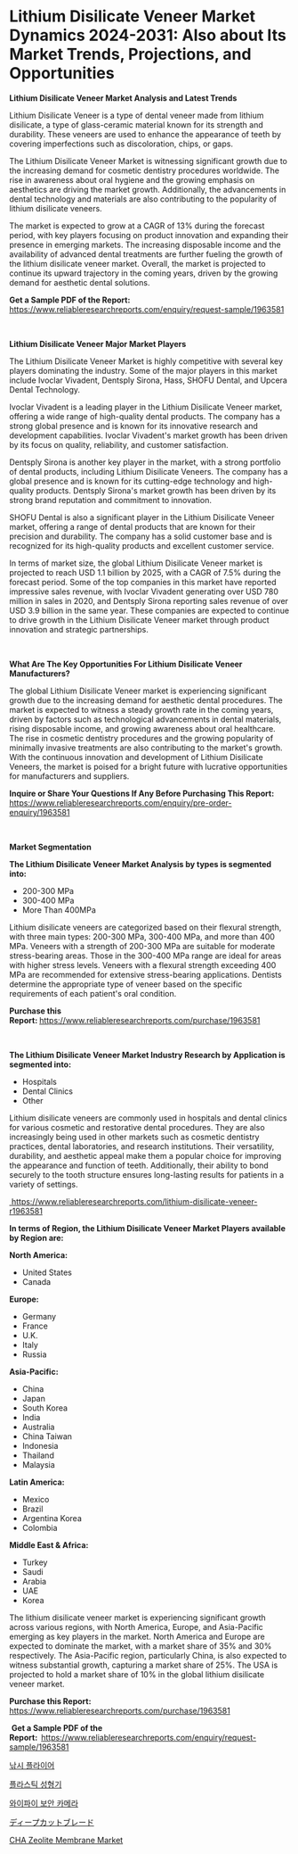 <p><h1>Lithium Disilicate Veneer Market Dynamics 2024-2031: Also about Its Market Trends, Projections, and Opportunities</h1></p><p><strong>Lithium Disilicate Veneer Market Analysis and Latest Trends</strong></p>
<p><p>Lithium Disilicate Veneer is a type of dental veneer made from lithium disilicate, a type of glass-ceramic material known for its strength and durability. These veneers are used to enhance the appearance of teeth by covering imperfections such as discoloration, chips, or gaps.</p><p>The Lithium Disilicate Veneer Market is witnessing significant growth due to the increasing demand for cosmetic dentistry procedures worldwide. The rise in awareness about oral hygiene and the growing emphasis on aesthetics are driving the market growth. Additionally, the advancements in dental technology and materials are also contributing to the popularity of lithium disilicate veneers.</p><p>The market is expected to grow at a CAGR of 13% during the forecast period, with key players focusing on product innovation and expanding their presence in emerging markets. The increasing disposable income and the availability of advanced dental treatments are further fueling the growth of the lithium disilicate veneer market. Overall, the market is projected to continue its upward trajectory in the coming years, driven by the growing demand for aesthetic dental solutions.</p></p>
<p><strong>Get a Sample PDF of the Report:&nbsp;</strong> <a href="https://www.reliableresearchreports.com/enquiry/request-sample/1963581">https://www.reliableresearchreports.com/enquiry/request-sample/1963581</a></p>
<p>&nbsp;</p>
<p><strong>Lithium Disilicate Veneer Major Market Players</strong></p>
<p><p>The Lithium Disilicate Veneer Market is highly competitive with several key players dominating the industry. Some of the major players in this market include Ivoclar Vivadent, Dentsply Sirona, Hass, SHOFU Dental, and Upcera Dental Technology.</p><p>Ivoclar Vivadent is a leading player in the Lithium Disilicate Veneer market, offering a wide range of high-quality dental products. The company has a strong global presence and is known for its innovative research and development capabilities. Ivoclar Vivadent's market growth has been driven by its focus on quality, reliability, and customer satisfaction.</p><p>Dentsply Sirona is another key player in the market, with a strong portfolio of dental products, including Lithium Disilicate Veneers. The company has a global presence and is known for its cutting-edge technology and high-quality products. Dentsply Sirona's market growth has been driven by its strong brand reputation and commitment to innovation.</p><p>SHOFU Dental is also a significant player in the Lithium Disilicate Veneer market, offering a range of dental products that are known for their precision and durability. The company has a solid customer base and is recognized for its high-quality products and excellent customer service.</p><p>In terms of market size, the global Lithium Disilicate Veneer market is projected to reach USD 1.1 billion by 2025, with a CAGR of 7.5% during the forecast period. Some of the top companies in this market have reported impressive sales revenue, with Ivoclar Vivadent generating over USD 780 million in sales in 2020, and Dentsply Sirona reporting sales revenue of over USD 3.9 billion in the same year. These companies are expected to continue to drive growth in the Lithium Disilicate Veneer market through product innovation and strategic partnerships.</p></p>
<p>&nbsp;</p>
<p><strong>What Are The Key Opportunities For Lithium Disilicate Veneer Manufacturers?</strong></p>
<p><p>The global Lithium Disilicate Veneer market is experiencing significant growth due to the increasing demand for aesthetic dental procedures. The market is expected to witness a steady growth rate in the coming years, driven by factors such as technological advancements in dental materials, rising disposable income, and growing awareness about oral healthcare. The rise in cosmetic dentistry procedures and the growing popularity of minimally invasive treatments are also contributing to the market's growth. With the continuous innovation and development of Lithium Disilicate Veneers, the market is poised for a bright future with lucrative opportunities for manufacturers and suppliers.</p></p>
<p><strong>Inquire or Share Your Questions If Any Before Purchasing This Report:</strong> <a href="https://www.reliableresearchreports.com/enquiry/pre-order-enquiry/1963581">https://www.reliableresearchreports.com/enquiry/pre-order-enquiry/1963581</a></p>
<p>&nbsp;</p>
<p><strong>Market Segmentation</strong></p>
<p><strong>The Lithium Disilicate Veneer Market Analysis by types is segmented into:</strong></p>
<p><ul><li>200-300 MPa</li><li>300-400 MPa</li><li>More Than 400MPa</li></ul></p>
<p><p>Lithium disilicate veneers are categorized based on their flexural strength, with three main types: 200-300 MPa, 300-400 MPa, and more than 400 MPa. Veneers with a strength of 200-300 MPa are suitable for moderate stress-bearing areas. Those in the 300-400 MPa range are ideal for areas with higher stress levels. Veneers with a flexural strength exceeding 400 MPa are recommended for extensive stress-bearing applications. Dentists determine the appropriate type of veneer based on the specific requirements of each patient's oral condition.</p></p>
<p><strong>Purchase this Report:&nbsp;</strong><a href="https://www.reliableresearchreports.com/purchase/1963581">https://www.reliableresearchreports.com/purchase/1963581</a></p>
<p>&nbsp;</p>
<p><strong>The Lithium Disilicate Veneer Market Industry Research by Application is segmented into:</strong></p>
<p><ul><li>Hospitals</li><li>Dental Clinics</li><li>Other</li></ul></p>
<p><p>Lithium disilicate veneers are commonly used in hospitals and dental clinics for various cosmetic and restorative dental procedures. They are also increasingly being used in other markets such as cosmetic dentistry practices, dental laboratories, and research institutions. Their versatility, durability, and aesthetic appeal make them a popular choice for improving the appearance and function of teeth. Additionally, their ability to bond securely to the tooth structure ensures long-lasting results for patients in a variety of settings.</p></p>
<p><a href="https://www.reliableresearchreports.com/lithium-disilicate-veneer-r1963581">&nbsp;https://www.reliableresearchreports.com/lithium-disilicate-veneer-r1963581</a></p>
<p><strong>In terms of Region, the Lithium Disilicate Veneer Market Players available by Region are:</strong></p>
<p>
    <p> <strong> North America: </strong>
        <ul>
            <li>United States</li>
            <li>Canada</li>
        </ul>
        </p> 
    <p> <strong> Europe: </strong>
        <ul>
            <li>Germany</li>
            <li>France</li>
            <li>U.K.</li>
            <li>Italy</li>
            <li>Russia</li>
        </ul>
        </p> 
    <p> <strong> Asia-Pacific: </strong>
        <ul>
            <li>China</li>
            <li>Japan</li>
            <li>South Korea</li>
            <li>India</li>
            <li>Australia</li>
            <li>China Taiwan</li>
            <li>Indonesia</li>
            <li>Thailand</li>
            <li>Malaysia</li>
        </ul>
        </p> 
    <p> <strong> Latin America: </strong>
        <ul>
            <li>Mexico</li>
            <li>Brazil</li>
            <li>Argentina Korea</li>
            <li>Colombia</li>
        </ul>
        </p> 
    <p> <strong> Middle East & Africa: </strong>
        <ul>
            <li>Turkey</li>
            <li>Saudi</li>
            <li>Arabia</li>
            <li>UAE</li>
            <li>Korea</li>
        </ul>
    </p>
    </p>
<p><p>The lithium disilicate veneer market is experiencing significant growth across various regions, with North America, Europe, and Asia-Pacific emerging as key players in the market. North America and Europe are expected to dominate the market, with a market share of 35% and 30% respectively. The Asia-Pacific region, particularly China, is also expected to witness substantial growth, capturing a market share of 25%. The USA is projected to hold a market share of 10% in the global lithium disilicate veneer market.</p></p>
<p><strong>Purchase this Report: </strong><a href="https://www.reliableresearchreports.com/purchase/1963581">https://www.reliableresearchreports.com/purchase/1963581</a></p>
<p>&nbsp;<strong>Get a Sample PDF of the Report:&nbsp;&nbsp;</strong><a href="https://www.reliableresearchreports.com/enquiry/request-sample/1963581">https://www.reliableresearchreports.com/enquiry/request-sample/1963581</a></p>
<p><strong></strong></p>
<p><p><a href="https://github.com/RonSpencer61/Market-Research-Report-List-1/blob/main/705900144359.md">낚시 플라이어</a></p><p><a href="https://medium.com/@jackieshlerin9805/%ED%94%8C%EB%9D%BC%EC%8A%A4%ED%8B%B1-%EC%84%B1%ED%98%95%EA%B8%B0-%EC%8B%9C%EC%9E%A5-%EC%A7%80%ED%91%9C-%ED%95%B4%EC%84%9D-%EC%8B%9C%EC%9E%A5-%EC%A0%90%EC%9C%A0%EC%9C%A8-%ED%8A%B8%EB%A0%8C%EB%93%9C-%EB%B0%8F-%EC%84%B1%EC%9E%A5-%ED%8C%A8%ED%84%B4-6e20f1bf58ee">플라스틱 성형기</a></p><p><a href="https://github.com/valroy852/Market-Research-Report-List-1/blob/main/695330544358.md">와이파이 보안 카메라</a></p><p><a href="https://medium.com/@annchovey1988/%E6%B7%B1%E9%83%A8%E5%88%87%E5%89%8A%E5%88%83%E5%B8%82%E5%A0%B4%E3%83%AC%E3%83%9D%E3%83%BC%E3%83%88%E3%81%AF-%E3%81%93%E3%81%AE%E5%B8%82%E5%A0%B4%E3%81%AE%E6%9C%80%E6%96%B0%E3%83%88%E3%83%AC%E3%83%B3%E3%83%89%E3%81%A8%E6%88%90%E9%95%B7%E6%A9%9F%E4%BC%9A%E3%82%92%E6%98%8E%E3%82%89%E3%81%8B%E3%81%AB%E3%81%97%E3%81%BE%E3%81%99-de9af9d3ebdb">ディープカットブレード</a></p><p><a href="https://issuu.com/reportprime-2/docs/cha-zeolite-membrane-market-size-2030.pptx">CHA Zeolite Membrane Market</a></p></p>